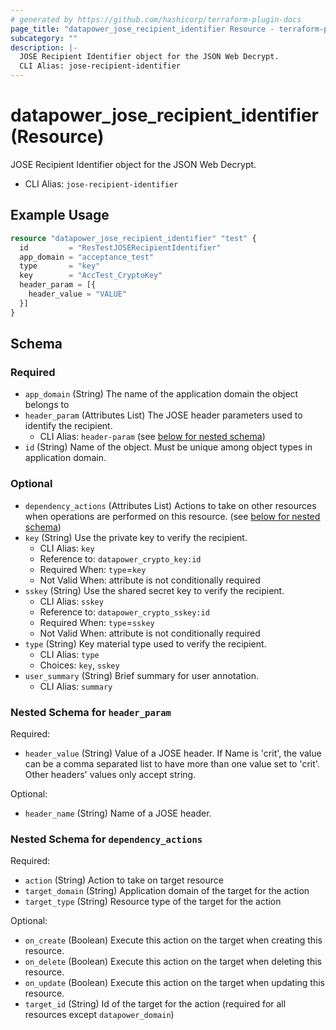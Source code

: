 ```yaml
---
# generated by https://github.com/hashicorp/terraform-plugin-docs
page_title: "datapower_jose_recipient_identifier Resource - terraform-provider-datapower"
subcategory: ""
description: |-
  JOSE Recipient Identifier object for the JSON Web Decrypt.
  CLI Alias: jose-recipient-identifier
---
```


# datapower_jose_recipient_identifier (Resource)

JOSE Recipient Identifier object for the JSON Web Decrypt.
  - CLI Alias: `jose-recipient-identifier`

## Example Usage

```terraform
resource "datapower_jose_recipient_identifier" "test" {
  id         = "ResTestJOSERecipientIdentifier"
  app_domain = "acceptance_test"
  type       = "key"
  key        = "AccTest_CryptoKey"
  header_param = [{
    header_value = "VALUE"
  }]
}
```

<!-- schema generated by tfplugindocs -->
## Schema

### Required

- `app_domain` (String) The name of the application domain the object belongs to
- `header_param` (Attributes List) The JOSE header parameters used to identify the recipient.
  - CLI Alias: `header-param` (see [below for nested schema](#nestedatt--header_param))
- `id` (String) Name of the object. Must be unique among object types in application domain.

### Optional

- `dependency_actions` (Attributes List) Actions to take on other resources when operations are performed on this resource. (see [below for nested schema](#nestedatt--dependency_actions))
- `key` (String) Use the private key to verify the recipient.
  - CLI Alias: `key`
  - Reference to: `datapower_crypto_key:id`
  - Required When: `type`=`key`
  - Not Valid When: attribute is not conditionally required
- `sskey` (String) Use the shared secret key to verify the recipient.
  - CLI Alias: `sskey`
  - Reference to: `datapower_crypto_sskey:id`
  - Required When: `type`=`sskey`
  - Not Valid When: attribute is not conditionally required
- `type` (String) Key material type used to verify the recipient.
  - CLI Alias: `type`
  - Choices: `key`, `sskey`
- `user_summary` (String) Brief summary for user annotation.
  - CLI Alias: `summary`

<a id="nestedatt--header_param"></a>
### Nested Schema for `header_param`

Required:

- `header_value` (String) Value of a JOSE header. If Name is 'crit', the value can be a comma separated list to have more than one value set to 'crit'. Other headers' values only accept string.

Optional:

- `header_name` (String) Name of a JOSE header.


<a id="nestedatt--dependency_actions"></a>
### Nested Schema for `dependency_actions`

Required:

- `action` (String) Action to take on target resource
- `target_domain` (String) Application domain of the target for the action
- `target_type` (String) Resource type of the target for the action

Optional:

- `on_create` (Boolean) Execute this action on the target when creating this resource.
- `on_delete` (Boolean) Execute this action on the target when deleting this resource.
- `on_update` (Boolean) Execute this action on the target when updating this resource.
- `target_id` (String) Id of the target for the action (required for all resources except `datapower_domain`)
